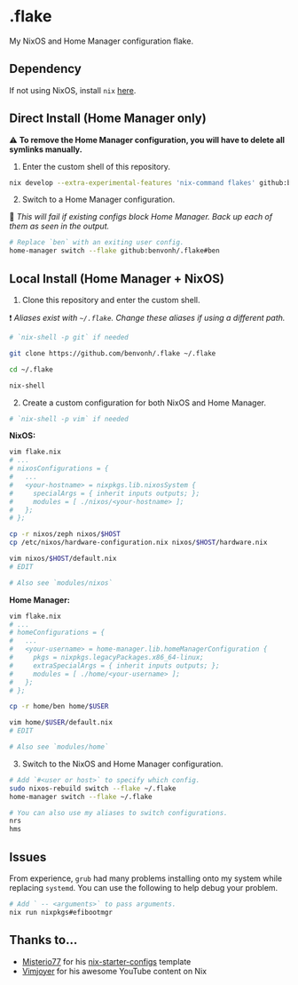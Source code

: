 # .flake

My NixOS and Home Manager configuration flake.

## Dependency

If not using NixOS, install `nix` [here](https://nixos.org/download.html).

## Direct Install (Home Manager only)

:warning: **To remove the Home Manager configuration, you will have to delete all symlinks manually.**

1. Enter the custom shell of this repository.

```sh
nix develop --extra-experimental-features 'nix-command flakes' github:benvonh/.flake
```

2. Switch to a Home Manager configuration.

:stop_sign: *This will fail if existing configs block Home Manager. Back up each of them as seen in the output.*

```sh
# Replace `ben` with an exiting user config.
home-manager switch --flake github:benvonh/.flake#ben
```

## Local Install (Home Manager + NixOS)

1. Clone this repository and enter the custom shell.

:exclamation: *Aliases exist with `~/.flake`. Change these aliases if using a different path.*

```sh
# `nix-shell -p git` if needed

git clone https://github.com/benvonh/.flake ~/.flake

cd ~/.flake

nix-shell
```

2. Create a custom configuration for both NixOS and Home Manager.

```sh
# `nix-shell -p vim` if needed
```

**NixOS:**

```sh
vim flake.nix
# ...
# nixosConfigurations = {
#   ...
#   <your-hostname> = nixpkgs.lib.nixosSystem {
#     specialArgs = { inherit inputs outputs; };
#     modules = [ ./nixos/<your-hostname> ];
#   };
# };

cp -r nixos/zeph nixos/$HOST
cp /etc/nixos/hardware-configuration.nix nixos/$HOST/hardware.nix

vim nixos/$HOST/default.nix
# EDIT

# Also see `modules/nixos`
```

**Home Manager:**

```sh
vim flake.nix
# ...
# homeConfigurations = {
#   ...
#   <your-username> = home-manager.lib.homeManagerConfiguration {
#     pkgs = nixpkgs.legacyPackages.x86_64-linux;
#     extraSpecialArgs = { inherit inputs outputs; };
#     modules = [ ./home/<your-username> ];
#   };
# };

cp -r home/ben home/$USER

vim home/$USER/default.nix
# EDIT

# Also see `modules/home`
```

3. Switch to the NixOS and Home Manager configuration.

```sh
# Add `#<user or host>` to specify which config.
sudo nixos-rebuild switch --flake ~/.flake
home-manager switch --flake ~/.flake

# You can also use my aliases to switch configurations.
nrs
hms
```

## Issues

From experience, `grub` had many problems installing onto my system while replacing `systemd`.
You can use the following to help debug your problem.

```sh
# Add ` -- <arguments>` to pass arguments.
nix run nixpkgs#efibootmgr
```

## Thanks to...

- [Misterio77](https://github.com/misterio77) for his [nix-starter-configs](https://github.com/misterio77/nix-starter-configs) template
- [Vimjoyer](https://www.youtube.com/@vimjoyer) for his awesome YouTube content on Nix

